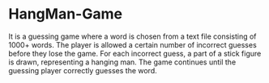 # HangMan-Game
It is a guessing game where a word is chosen from a text file consisting of 1000+ words. The player is allowed a certain number of incorrect guesses before they lose the game. For each incorrect guess, a part of a stick figure is drawn, representing a hanging man. The game continues until the guessing player correctly guesses the word.
